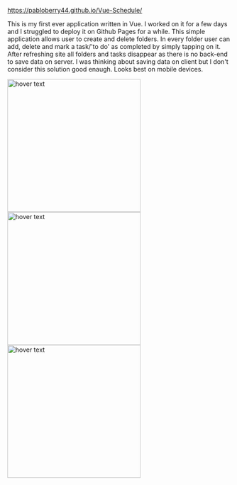 https://pabloberry44.github.io/Vue-Schedule/

This is my first ever application written in Vue. I worked on it for a few days and I struggled to deploy it on Github Pages for a while. This simple application allows user to create and delete folders. In every folder user can add, delete and mark a task/'to do' as completed by simply tapping on it. After refreshing site all folders and tasks disappear as there is no back-end to save data on server. I was thinking about saving data on client but I don't consider this solution good enaugh. Looks best on mobile devices.
<div style="display:flex; flex-direction: row; flex-wrap: wrap;">
<img src="https://i.imgur.com/52pTSAw.jpg" width="300" title="hover text">
<img src="https://i.imgur.com/SjWLnGy.jpg" width="300" title="hover text">
<img src="https://i.imgur.com/91n4CYJ.jpg" width="300" title="hover text">
</div>
